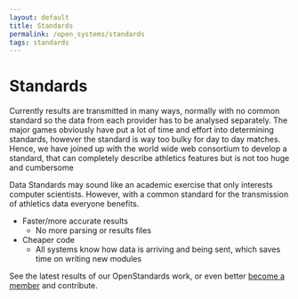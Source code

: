 ```yaml
---
layout: default
title: Standards
permalink: /open_systems/standards
tags: standards
---
```


# Standards

Currently results are transmitted in many ways, normally with no common standard so the data from each provider has to be analysed separately. The major games obviously have put a lot of time and effort into determining standards, however the standard is way too bulky for day to day matches.  Hence, we have joined up with the world wide web consortium to develop a standard, that can completely describe athletics features but is not too huge and cumbersome
 
Data Standards may sound like an academic exercise that only interests computer scientists. However, with a common standard for the transmission of athletics data everyone benefits.

- Faster/more accurate results
    - No more parsing or results files
- Cheaper code
    - All systems know how data is arriving and being sent, which saves time on writing new modules
 
See the latest results of our OpenStandards work, or even better [become a member](https://www.w3.org/community/opentrack/participants) and contribute.

